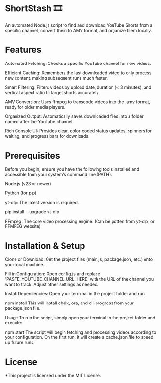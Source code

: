 # ShortStash 🎞️
An automated Node.js script to find and download YouTube Shorts from a specific channel, convert them to AMV format, and organize them locally.

# Features
Automated Fetching: Checks a specific YouTube channel for new videos.

Efficient Caching: Remembers the last downloaded video to only process new content, making subsequent runs much faster.

Smart Filtering: Filters videos by upload date, duration (< 3 minutes), and vertical aspect ratio to target shorts accurately.

AMV Conversion: Uses ffmpeg to transcode videos into the .amv format, ready for older media players.

Organized Output: Automatically saves downloaded files into a folder named after the YouTube channel.

Rich Console UI: Provides clear, color-coded status updates, spinners for waiting, and progress bars for downloads.

# Prerequisites
Before you begin, ensure you have the following tools installed and accessible from your system's command line (PATH).

Node.js (v23 or newer)

Python (for pip)

yt-dlp: The latest version is required.

pip install --upgrade yt-dlp

FFmpeg: The core video processing engine. (Can be gotten from yt-dlp, or FFMPEG website)

# Installation & Setup
Clone or Download: Get the project files (main.js, package.json, etc.) onto your local machine.

Fill in Configuration: Open config.js and replace 'PASTE_YOUTUBE_CHANNEL_URL_HERE' with the URL of the channel you want to track. Adjust other settings as needed.

Install Dependencies: Open your terminal in the project folder and run:

npm install
This will install chalk, ora, and cli-progress from your package.json file.

Usage
To run the script, simply open your terminal in the project folder and execute:

npm start
The script will begin fetching and processing videos according to your configuration. On the first run, it will create a cache.json file to speed up future runs.

# License
*This project is licensed under the MIT License.
